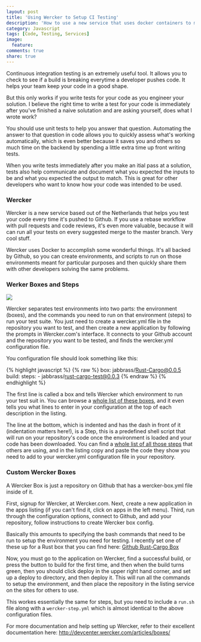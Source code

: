 ```yaml
---
layout: post
title: 'Using Wercker to Setup CI Testing'
description: 'How to use a new service that uses docker containers to manage continuous integration testing.'
category: Javascript
tags: [Code, Testing, Services]
image:
  feature: 
comments: true
share: true
---
```

Continuous integration testing is an extremely useful tool. It allows you to check to see if a build is breaking everytime a developer pushes code. It helps your team keep your code in a good shape.

But this only works if you write tests for your code as you engineer your solution. I believe the right time to write a test for your code is immediately after you've finished a naive solutation and are asking yourself, does what I wrote work?

You should use unit tests to help you answer that question. Automating the answer to that question in code allows you to quickly assess what's working automatically, which is even better because it saves you and others so much time on the backend by spending a little extra time up front writing tests.

When you write tests immediately after you make an itial pass at a solution, tests also help communicate and document what you expected the inputs to be and what you expected the output to match. This is great for other developers who want to know how your code was intended to be used.

### Wercker

Wercker is a new service based out of the Netherlands that helps you test your code every time it's pushed to Github. If you use a rebase workflow with pull requests and code reviews, it's even more valuable, because it will can run all your tests on every suggested merge to the master branch. Very cool stuff.

Wercker uses Docker to accomplish some wonderful things. It's all backed by Github, so you can create environments, and scripts to run on those environments meant for particular purposes and then quickly share them with other developers solving the same problems.

### Werker Boxes and Steps

<img src="http://f.cl.ly/items/0x2f0q301u3q2J353t32/wercker_pipeline_box.png" />

Wercker separates test environments into two parts: the environment (boxes), and the commands you need to run on that environment (steps) to run your test suite. You just need to create a wercker.yml file in the repository you want to test, and then create a new application by following the prompts in Wercker.com's interface. It connects to your Github account and the repository you want to be tested, and finds the wercker.yml configuration file.

You configuration file should look something like this:

{% highlight javascript %}
{% raw %}
box: jabbrass/Rust-Cargo@0.0.5
build:
  steps:
    - jabbrass/rust-cargo-test@0.0.3
{% endraw %}
{% endhighlight %}

The first line is called a box and tells Wercker which environment to run your test suit in. You can browse a [whole list of these boxes](https://app.wercker.com/#explore/boxes/search/), and it even tells you what lines to enter in your configuration at the top of each description in the listing.

The line at the bottom, which is indented and has the dash in front of it (indentation matters here!), is a Step, this is a predefined shell script that will run on your repository's code once the environment is loaded and your code has been downloaded. You can find a [whole list of all those steps](https://app.wercker.com/#explore/steps/search/) that others are using, and in the listing copy and paste the code they show you need to add to your wercker.yml configuration file in your repository.


### Custom Wercker Boxes

A Wercker Box is just a repository on Github that has a wercker-box.yml file inside of it.

First, signup for Wercker, at Wercker.com.
Next, create a new application in the apps listing (if you can't find it, click on apps in the left menu).
Third, run through the configuration options, connect to Github, and add your repository, follow instructions to create Wercker box config.

Basically this amounts to specifying the bash commands that need to be run to setup the environment you need for testing. I recently set one of these up for a Rust box that you can find here: [Github Rust-Cargo Box](https://github.com/jabbrass/rust-cargo)

Now, you must go to the application on Wercker, find a successful build, or press the button to build for the first time, and then when the build turns green, then you should click deploy in the upper right hand corner, and set up a deploy to directory, and then deploy it. This will run all the commands to setup the environment, and then place the repository in the listing service on the sites for others to use. 

This workes essentially the same for steps, but you need to include a `run.sh` file along with a `wercker-step.yml` which is almost identical to the above configuration files.

For more documentation and help setting up Wercker, refer to their excellent documentation here: http://devcenter.wercker.com/articles/boxes/
